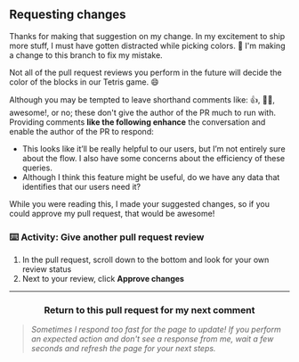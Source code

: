 ## Requesting changes

Thanks for making that suggestion on my change. In my excitement to ship more stuff, I must have gotten distracted while picking colors. :grimacing: I'm making a change to this branch to fix my mistake.

Not all of the pull request reviews you perform in the future will decide the color of the blocks in our Tetris game. :smile:

Although you may be tempted to leave shorthand comments like: 👍, 👎🏽, awesome!, or no; these don't give the author of the PR much to run with. Providing comments **like the following enhance** the conversation and enable the author of the PR to respond:

- This looks like it’ll be really helpful to our users, but I’m not entirely sure about the flow. I also have some concerns about the efficiency of these queries.
- Although I think this feature might be useful, do we have any data that identifies that our users need it?

While you were reading this, I made your suggested changes, so if you could approve my pull request, that would be awesome!

### :keyboard: Activity: Give another pull request review

1. In the pull request, scroll down to the bottom and look for your own review status
1. Next to your review, click **Approve changes**

<hr>
<h3 align="center">Return to this pull request for my next comment</h3>

> _Sometimes I respond too fast for the page to update! If you perform an expected action and don't see a response from me, wait a few seconds and refresh the page for your next steps._
